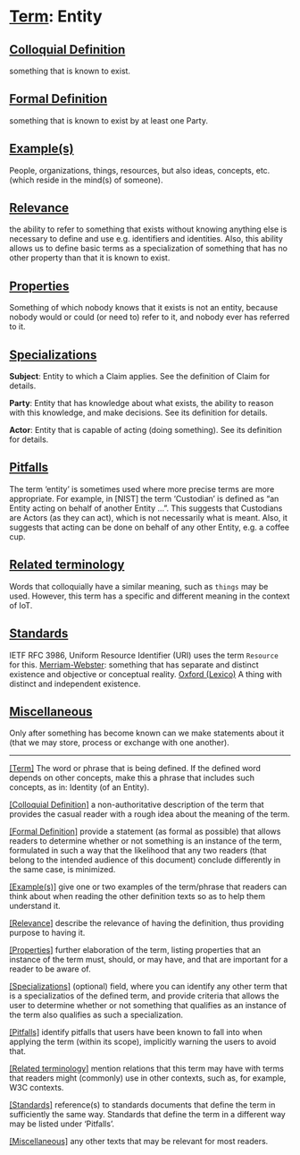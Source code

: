 # [Term](#_Term): Entity


##  [Colloquial Definition](#ColloquialDefinition) 

 something that is known to exist. 

##  [Formal Definition](#FormalDefinition) 

 something that is known to exist by at least one Party. 

##  [Example(s)](#Examples) 

 People, organizations, things, resources, but also ideas, concepts, etc. (which reside in the mind(s) of someone).

##  [Relevance](#Relevance) 

 the ability to refer to something that exists without knowing anything else is necessary to define and use e.g. identifiers and identities. Also, this ability allows us to define basic terms as a specialization of something that has no other property than that it is known to exist. 

##  [Properties](#Properties) 

 Something of which nobody knows that it exists is not an entity, because nobody would or could (or need to) refer to it, and nobody ever has referred to it. 

##  [Specializations](#Specializations) 

 **Subject**: Entity to which a Claim applies. See the definition of Claim for details.

**Party**: Entity that has knowledge about what exists, the ability to reason with this knowledge, and make decisions. See its definition for details.

**Actor**: Entity that is capable of acting (doing something). See its definition for details.

##  [Pitfalls](#Pitfalls) 

 The term ‘entity’ is sometimes used where more precise terms are more appropriate. For example, in [NIST] the term ‘Custodian’ is defined as “an Entity acting on behalf of another Entity …”. This suggests that Custodians are Actors (as they can act), which is not necessarily what is meant. Also, it suggests that acting can be done on behalf of any other Entity, e.g. a coffee cup. 

##  [Related terminology](#Related) 

 Words that colloquially have a similar meaning, such as `things` may be used. However, this term has a specific and different meaning in the context of IoT. 

##  [Standards](#Standards) 

 IETF RFC 3986, Uniform Resource Identifier (URI) uses the term `Resource` for this. [Merriam-Webster](https://www.merriam-webster.com/dictionary/entity): something that has separate and distinct existence and objective or conceptual reality. [Oxford (Lexico)](https://www.lexico.com/en/definition/entity) A thing with distinct and independent existence.

##  [Miscellaneous](#Miscellaneous) 

 Only after something has become known can we make statements about it (that we may store, process or exchange with one another). 


------

[[Term]](#Term) The word or phrase that is being defined. If the defined word depends on other concepts, make this a phrase that includes such concepts, as in: Identity (of an Entity).

[[Colloquial Definition]](#ColloquialDefinition) a non-authoritative description of the term that provides the casual reader with a rough idea about the meaning of the term.

[[Formal Definition]](#FormalDefinition) provide a statement (as formal as possible) that allows readers to determine whether or not something is an instance of the term, formulated in such a way that the likelihood that any two readers (that belong to the intended audience of this document) conclude differently in the same case, is minimized.

[[Example(s)]](#Examples) give one or two examples of the term/phrase that readers can think about when reading the other definition texts so as to help them understand it.

[[Relevance]](#Relevance) describe the relevance of having the definition, thus providing purpose to having it.

[[Properties]](#Properties) further elaboration of the term, listing properties that an instance of the term must, should, or may have, and that are important for a reader to be aware of.

[[Specializations]](#Specializations) (optional) field, where you can identify any other term that is a specializatios of the defined term, and provide criteria that allows the user to determine whether or not something that qualifies as an instance of the term also qualifies as such a specialization.

[[Pitfalls]](#Pitfalls) identify pitfalls that users have been known to fall into when applying the term (within its scope), implicitly warning the users to avoid that.

[[Related terminology]](#Related) mention relations that this term may have with terms that readers might (commonly) use in other contexts, such as, for example, W3C contexts.

[[Standards]](#Standards) reference(s) to standards documents that define the term in sufficiently the same way. Standards that define the term in a different way may be listed under ‘Pitfalls’.

[[Miscellaneous]](#Miscellaneous1) any other texts that may be relevant for most readers.
